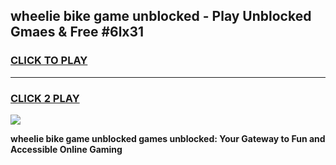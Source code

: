 
## wheelie bike game unblocked - Play Unblocked Gmaes & Free #6lx31
<h3>
<a href="https://premium.freeplayer.one?title=wheelie_bike_game_unblocked&ref=01M">CLICK TO PLAY</a></h3>
<hr>

<h3>
<a href="https://premium.freeplayer.one?title=wheelie_bike_game_unblocked&ref=01M">CLICK 2 PLAY</a>
  
</h3>

<a href="https://premium.freeplayer.one?title=wheelie_bike_game_unblocked&ref=01M"><img src="https://clearcache.store/games.png"></a>


**wheelie bike game unblocked games unblocked: Your Gateway to Fun and Accessible Online Gaming**
